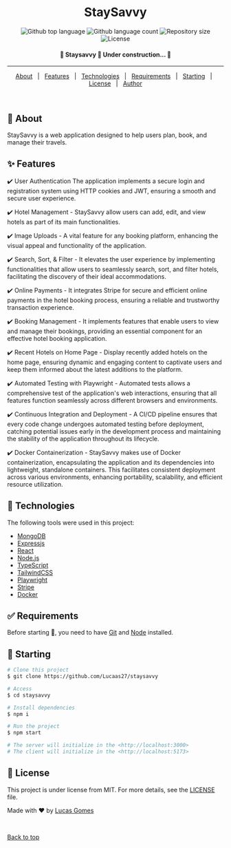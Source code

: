 <div align="center" id="top">
  <!-- <img src="./.github/app.gif" alt="Staysavvy" /> -->

&#xa0;

  <!-- <a href="https://staysavvy.netlify.app">Demo</a> -->
</div>

<h1 align="center">StaySavvy</h1>

<p align="center">
  <img alt="Github top language" src="https://img.shields.io/github/languages/top/Lucaas27/staysavvy?color=56BEB8">

  <img alt="Github language count" src="https://img.shields.io/github/languages/count/Lucaas27/staysavvy?color=56BEB8">

  <img alt="Repository size" src="https://img.shields.io/github/repo-size/Lucaas27/staysavvy?color=56BEB8">

  <img alt="License" src="https://img.shields.io/github/license/Lucaas27/staysavvy?color=56BEB8">

  <!-- <img alt="Github issues" src="https://img.shields.io/github/issues/{{YOUR_GITHUB_USERNAME}}/staysavvy?color=56BEB8" /> -->

  <!-- <img alt="Github forks" src="https://img.shields.io/github/forks/{{YOUR_GITHUB_USERNAME}}/staysavvy?color=56BEB8" /> -->

  <!-- <img alt="Github stars" src="https://img.shields.io/github/stars/{{YOUR_GITHUB_USERNAME}}/staysavvy?color=56BEB8" /> -->
</p>

<!-- Status -->

<h4 align="center">
	🚧  Staysavvy 🚀 Under construction...  🚧
</h4>

<hr>

<p align="center">
  <a href="#dart-about">About</a> &#xa0; | &#xa0;
  <a href="#sparkles-features">Features</a> &#xa0; | &#xa0;
  <a href="#rocket-technologies">Technologies</a> &#xa0; | &#xa0;
  <a href="#white_check_mark-requirements">Requirements</a> &#xa0; | &#xa0;
  <a href="#checkered_flag-starting">Starting</a> &#xa0; | &#xa0;
  <a href="#memo-license">License</a> &#xa0; | &#xa0;
  <a href="https://github.com/{{YOUR_GITHUB_USERNAME}}" target="_blank">Author</a>
</p>

<br>

## :dart: About

StaySavvy is a web application designed to help users plan, book, and manage their travels.

## :sparkles: Features

:heavy_check_mark: User Authentication
The application implements a secure login and registration system using HTTP cookies and JWT, ensuring a smooth and secure user experience.

:heavy_check_mark: Hotel Management -
StaySavvy allow users can add, edit, and view hotels as part of its main functionalities.

:heavy_check_mark: Image Uploads -
A vital feature for any booking platform, enhancing the visual appeal and functionality of the application.

:heavy_check_mark: Search, Sort, & Filter -
It elevates the user experience by implementing functionalities that allow users to seamlessly search, sort, and filter hotels, facilitating the discovery of their ideal accommodations.

:heavy_check_mark: Online Payments -
It integrates Stripe for secure and efficient online payments in the hotel booking process, ensuring a reliable and trustworthy transaction experience.

:heavy_check_mark: Booking Management -
It implements features that enable users to view and manage their bookings, providing an essential component for an effective hotel booking application.

:heavy_check_mark: Recent Hotels on Home Page -
Display recently added hotels on the home page, ensuring dynamic and engaging content to captivate users and keep them informed about the latest additions to the platform.

:heavy_check_mark: Automated Testing with Playwright -
Automated tests allows a comprehensive test of the application's web interactions, ensuring that all features function seamlessly across different browsers and environments.

:heavy_check_mark: Continuous Integration and Deployment -
A CI/CD pipeline ensures that every code change undergoes automated testing before deployment, catching potential issues early in the development process and maintaining the stability of the application throughout its lifecycle.

:heavy_check_mark: Docker Containerization -
StaySavvy makes use of Docker containerization, encapsulating the application and its dependencies into lightweight, standalone containers. This facilitates consistent deployment across various environments, enhancing portability, scalability, and efficient resource utilization.

## :rocket: Technologies

The following tools were used in this project:

- [MongoDB](https://www.mongodb.com/)
- [Expressjs](https://expressjs.com/)
- [React](https://reactjs.com/)
- [Node.js](https://nodejs.org/en/)
- [TypeScript](https://www.typescriptlang.org/)
- [TailwindCSS](https://tailwindcss.com/)
- [Playwright](https://playwright.dev/)
- [Stripe](https://stripe.com/)
- [Docker](https://www.docker.com/)

## :white_check_mark: Requirements

Before starting :checkered_flag:, you need to have [Git](https://git-scm.com) and [Node](https://nodejs.org/en/) installed.

## :checkered_flag: Starting

```bash
# Clone this project
$ git clone https://github.com/Lucaas27/staysavvy

# Access
$ cd staysavvy

# Install dependencies
$ npm i

# Run the project
$ npm start

# The server will initialize in the <http://localhost:3000>
# The client will initialize in the <http://localhost:5173>
```

## :memo: License

This project is under license from MIT. For more details, see the [LICENSE](LICENSE.md) file.

Made with :heart: by <a href="https://github.com/Lucaas27" target="_blank">Lucas Gomes</a>

&#xa0;

<a href="#top">Back to top</a>
